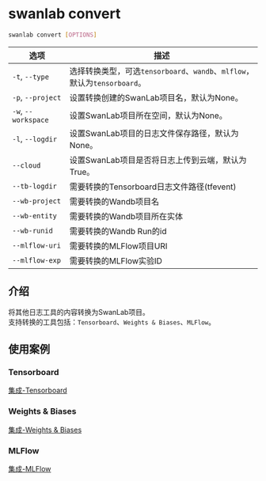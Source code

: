 # swanlab convert

```bash
swanlab convert [OPTIONS]
```

| 选项 | 描述 |
| --- | --- |
| `-t`, `--type` | 选择转换类型，可选`tensorboard`、`wandb`、`mlflow`，默认为`tensorboard`。 |
| `-p`, `--project` | 设置转换创建的SwanLab项目名，默认为None。 |
| `-w`, `--workspace` | 设置SwanLab项目所在空间，默认为None。 |
| `-l`, `--logdir` | 设置SwanLab项目的日志文件保存路径，默认为None。 |
| `--cloud` | 设置SwanLab项目是否将日志上传到云端，默认为True。 |
| `--tb-logdir` | 需要转换的Tensorboard日志文件路径(tfevent) |
| `--wb-project` | 需要转换的Wandb项目名 |
| `--wb-entity` | 需要转换的Wandb项目所在实体 |
| `--wb-runid` | 需要转换的Wandb Run的id |
| `--mlflow-uri` | 需要转换的MLFlow项目URI |
| `--mlflow-exp` | 需要转换的MLFlow实验ID |

## 介绍

将其他日志工具的内容转换为SwanLab项目。  
支持转换的工具包括：`Tensorboard`、`Weights & Biases`、`MLFlow`。

## 使用案例

### Tensorboard

[集成-Tensorboard](/guide_cloud/integration/integration-tensorboard.md)

### Weights & Biases

[集成-Weights & Biases](/guide_cloud/integration/integration-wandb.md)

### MLFlow

[集成-MLFlow](/guide_cloud/integration/integration-mlflow.md)